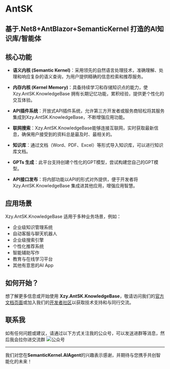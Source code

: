 # AntSK
## 基于.Net8+AntBlazor+SemanticKernel 打造的AI知识库/智能体

## 核心功能

- **语义内核 (Semantic Kernel)**：采用领先的自然语言处理技术，准确理解、处理和响应复杂的语义查询，为用户提供精确的信息检索和推荐服务。

- **内存内核 (Kernel Memory)**：具备持续学习和存储知识点的能力，使Xzy.AntSK.KnowledgeBase 拥有长期记忆功能，累积经验，提供更个性化的交互体验。

- **API插件系统**：开放式API插件系统，允许第三方开发者或服务商轻松将其服务集成到Xzy.AntSK.KnowledgeBase，不断增强应用功能。

- **联网搜索**：Xzy.AntSK.KnowledgeBase能够连接互联网，实时获取最新信息，确保用户接受到的资料总是最及时、最相关的。
  
- **知识库**：通过文档（Word、PDF、Excel）等形式导入知识库，可以进行知识库文档。

- **GPTs 生成**：此平台支持创建个性化的GPT模型，尝试构建您自己的GPT模型。

- **API接口发布**：将内部功能以API的形式对外提供，便于开发者将Xzy.AntSK.KnowledgeBase 集成进其他应用，增强应用智慧。

## 应用场景

Xzy.AntSK.KnowledgeBase 适用于多种业务场景，例如：
- 企业级知识管理系统
- 自动客服与聊天机器人
- 企业级搜索引擎
- 个性化推荐系统
- 智能辅助写作
- 教育与在线学习平台
- 其他有意思的AI App


## 如何开始？

想了解更多信息或开始使用 **Xzy.AntSK.KnowledgeBase**，敬请访问我们的[官方文档页面](#)或加入我们的[开发者社区](#)以获取技术支持和与同行交流。

## 联系我
如有任何问题或建议，请通过以下方式关注我的公众号，可以发送进群等消息，然后我会拉你进交流群
![公众号](https://github.com/xuzeyu91/Avalonia-Assistant/blob/main/img/gzh.jpg)

---

我们对您在**SemanticKernel.AIAgent**的兴趣表示感谢，并期待与您携手共创智能化的未来！
